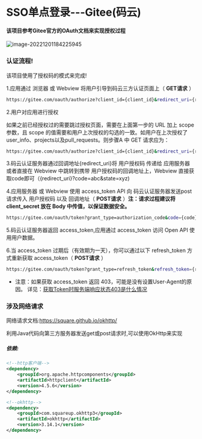 # SSO单点登录---Gitee(码云)

#### 该项目参考Gitee官方的OAuth文档来实现授权过程

![image-20221201184225945](image-20221201184225945.png)

### 认证流程!

该项目使用了授权码的模式来完成!

1.应用通过 浏览器 或 Webview 将用户引导到码云三方认证页面上（ **GET请求** ）

```sh
https://gitee.com/oauth/authorize?client_id={client_id}&redirect_uri={redirect_uri}&response_type=code
```

2.用户对应用进行授权

如果之前已经授权过的需要跳过授权页面，需要在上面第一步的 URL 加上 scope 参数，且 scope 的值需要和用户上次授权的勾选的一致。如用户在上次授权了user_info、projects以及pull_requests。则步骤A 中 GET 请求应为：

```sh
https://gitee.com/oauth/authorize?client_id={client_id}&redirect_uri={redirect_uri}&response_type=code&scope=user_info%20projects%20pull_requests
```

3.码云认证服务器通过回调地址{redirect_uri}将 用户授权码 传递给 应用服务器 或者直接在 Webview 中跳转到携带 用户授权码的回调地址上，Webview 直接获取code即可（{redirect_uri}?code=abc&state=xyz)

4.应用服务器 或 Webview 使用 access_token API 向 码云认证服务器发送post请求传入 用户授权码 以及 回调地址（ **POST请求** ）**注：请求过程建议将 client_secret 放在 Body 中传值，以保证数据安全。**

```sh
https://gitee.com/oauth/token?grant_type=authorization_code&code={code}&client_id={client_id}&redirect_uri={redirect_uri}&client_secret={client_secret}
```

5.码云认证服务器返回 access_token,应用通过 access_token 访问 Open API 使用用户数据。

6.当 access_token 过期后（有效期为一天），你可以通过以下 refresh_token 方式重新获取 access_token（ **POST请求** ）

```sh
https://gitee.com/oauth/token?grant_type=refresh_token&refresh_token={refresh_token}
```

- 注意：如果获取 access_token 返回 403，可能是没有设置User-Agent的原因。
  详见：[获取Token时服务端响应状态403是什么情况](https://gitee.com/oschina/git-osc/issues/IDBSA)

### 涉及网络请求

网络请求文档:https://square.github.io/okhttp/

利用Java代码向第三方服务器发送get或post请求时,可以使用OkHttp来实现

##### 依赖:

```xml
<!--http客户端-->
<dependency>
    <groupId>org.apache.httpcomponents</groupId>
    <artifactId>httpclient</artifactId>
    <version>4.5.6</version>
</dependency>

<!--okhttp-->
<dependency>
    <groupId>com.squareup.okhttp3</groupId>
    <artifactId>okhttp</artifactId>
    <version>3.14.1</version>
</dependency>
```

